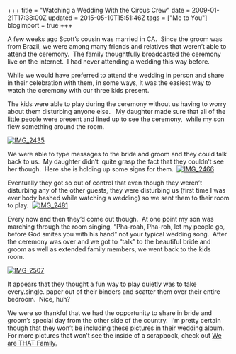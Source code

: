 +++
title = "Watching a Wedding With the Circus Crew"
date = 2009-01-21T17:38:00Z
updated = 2015-05-10T15:51:46Z
tags = ["Me to You"]
blogimport = true 
+++

A few weeks ago Scott’s cousin was married in CA.&#160; Since the groom was from Brazil, we were among many friends and relatives that weren’t able to attend the ceremony.&#160; The family thoughtfully broadcasted the ceremony live on the internet.&#160; I had never attending a wedding this way before.&#160; 

While we would have preferred to attend the wedding in person and share in their celebration with them, in some ways, it was the easiest way to watch the ceremony with our three kids present.

The kids were able to play during the ceremony without us having to worry about them disturbing anyone else.&#160;&#160; My daughter made sure that all of the [little people](http://www.fisher-price.com/fp.aspx?st=10&amp;e=littlepeople) were present and lined up to see the ceremony,&#160; while my son flew something around the room.

[![IMG_2435](https://latc.s3.amazonaws.com/wp-content/uploads/2009/01/img-2435-thumb.jpg "IMG_2435")](https://latc.s3.amazonaws.com/wp-content/uploads/2009/01/img-2435.jpg)

We were able to type messages to the bride and groom and they could talk back to us.&#160; My daughter didn’t&#160; quite grasp the fact that they couldn’t see her though.&#160; Here she is holding up some signs for them.&#160; [![IMG_2466](https://latc.s3.amazonaws.com/wp-content/uploads/2009/01/img-2466-thumb.jpg "IMG_2466")](https://latc.s3.amazonaws.com/wp-content/uploads/2009/01/img-2466.jpg)

Eventually they got so out of control that even though they weren’t disturbing any of the other guests, they were disturbing us (first time I was ever body bashed while watching a wedding) so we sent them to their room to play.&#160; [![IMG_2481](https://latc.s3.amazonaws.com/wp-content/uploads/2009/01/img-2481-thumb.jpg "IMG_2481")](https://latc.s3.amazonaws.com/wp-content/uploads/2009/01/img-2481.jpg)

Every now and then they’d come out though.&#160; At one point my son was marching through the room singing, “Pha-roah, Pha-roh, let my people go,&#160; before God smites you with his hand” not your typical wedding song.&#160; After the ceremony was over and we got to “talk” to the beautiful bride and groom as well as extended family members, we went back to the kids room.&#160; 

[![IMG_2507](https://latc.s3.amazonaws.com/wp-content/uploads/2009/01/img-2507-thumb.jpg "IMG_2507")](https://latc.s3.amazonaws.com/wp-content/uploads/2009/01/img-2507.jpg)

It appears that they thought a fun way to play quietly was to take every.single. paper out of their binders and scatter them over their entire bedroom.&#160; Nice, huh?

We were so thankful that we had the opportunity to share in bride and groom’s special day from the other side of the country.&#160; I’m pretty certain though that they won’t be including these pictures in their wedding album.&#160; For more pictures that won’t see the inside of a scrapbook, check out [We are THAT Family.](http://www.wearethatfamily.com)
